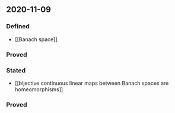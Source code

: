 ## 2020-11-09
### Defined
- [[Banach space]]
### Proved
### Stated
- [[bijective continuous linear maps between Banach spaces are homeomorphisms]]
### Proved